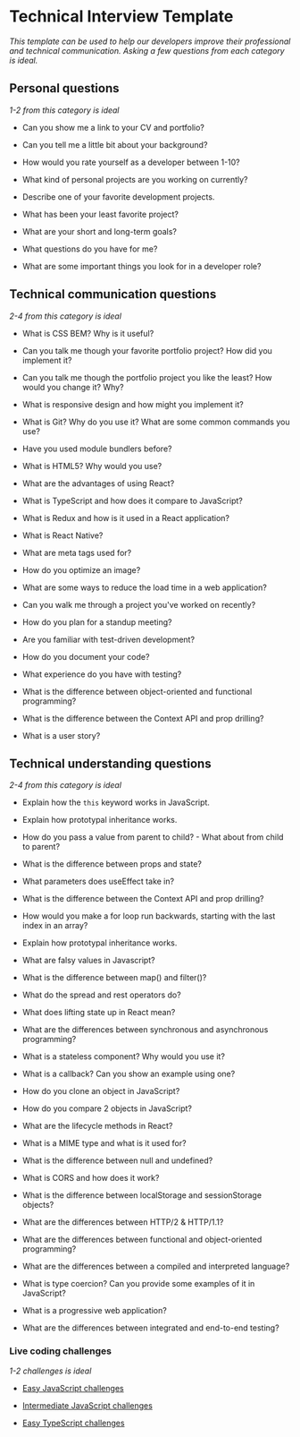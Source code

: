 # Technical Interview Template

*This template can be used to help our developers improve their professional and technical communication. Asking a few questions from each category is ideal.*

## Personal questions 

*1-2 from this category is ideal*

* Can you show me a link to your CV and portfolio?

* Can you tell me a little bit about your background?

* How would you rate yourself as a developer between 1-10?

* What kind of personal projects are you working on currently?

* Describe one of your favorite development projects.

* What has been your least favorite project?

* What are your short and long-term goals?

* What questions do you have for me?

* What are some important things you look for in a developer role?

## Technical communication questions
*2-4 from this category is ideal*

* What is CSS BEM? Why is it useful?

* Can you talk me though your favorite portfolio project? How did you implement it?

* Can you talk me though the portfolio project you like the least? How would you change it? Why?

* What is responsive design and how might you implement it?

* What is Git? Why do you use it? What are some common commands you use?

* Have you used module bundlers before?

* What is HTML5? Why would you use?

* What are the advantages of using React?

* What is TypeScript and how does it compare to JavaScript?

* What is Redux and how is it used in a React application?

* What is React Native?

* What are meta tags used for?

* How do you optimize an image?

* What are some ways to reduce the load time in a web application?

* Can you walk me through a project you've worked on recently?

* How do you plan for a standup meeting?

* Are you familiar with test-driven development?

* How do you document your code?

* What experience do you have with testing?

* What is the difference between object-oriented and functional programming?

* What is the difference between the Context API and prop drilling?

* What is a user story?

## Technical understanding questions
*2-4 from this category is ideal*

* Explain how the `this` keyword works in JavaScript.

* Explain how prototypal inheritance works.

* How do you pass a value from parent to child? - What about from child to parent?

* What is the difference between props and state?

* What parameters does useEffect take in?

* What is the difference between the Context API and prop drilling?

* How would you make a for loop run backwards, starting with the last index in an array?

* Explain how prototypal inheritance works.

* What are falsy values in Javascript?

* What is the difference between map() and filter()?

* What do the spread and rest operators do?

* What does lifting state up in React mean?

* What are the differences between synchronous and asynchronous programming?

* What is a stateless component? Why would you use it?

* What is a callback? Can you show an example using one?

* How do you clone an object in JavaScript?

* How do you compare 2 objects in JavaScript?

* What are the lifecycle methods in React?

* What is a MIME type and what is it used for?

* What is the difference between null and undefined?

* What is CORS and how does it work?

* What is the difference between localStorage and sessionStorage objects?

* What are the differences between HTTP/2 & HTTP/1.1?

* What are the differences between functional and object-oriented programming?

* What are the differences between a compiled and interpreted language?

* What is type coercion? Can you provide some examples of it in JavaScript?

* What is a progressive web application?

* What are the differences between integrated and end-to-end testing?


### Live coding challenges
*1-2 challenges is ideal*

* [Easy JavaScript challenges](https://www.codewars.com/collections/js-8-kyu)

* [Intermediate JavaScript challenges](https://www.codewars.com/collections/7-slash-20-challenges-kyu-7-js)

* [Easy TypeScript challenges](https://www.codewars.com/kata/search/typescript?q=&r[]=-8&beta=false)
